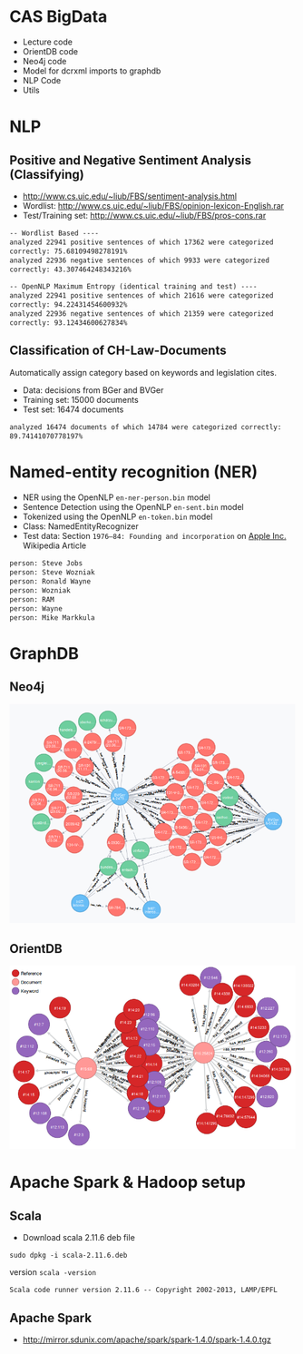 # CAS BigData
* Lecture code
* OrientDB code
* Neo4j code
* Model for dcrxml imports to graphdb
* NLP Code
* Utils 

# NLP
## Positive and Negative Sentiment Analysis (Classifying)

* http://www.cs.uic.edu/~liub/FBS/sentiment-analysis.html
* Wordlist: http://www.cs.uic.edu/~liub/FBS/opinion-lexicon-English.rar
* Test/Training set: http://www.cs.uic.edu/~liub/FBS/pros-cons.rar

```
-- Wordlist Based ----
analyzed 22941 positive sentences of which 17362 were categorized correctly: 75.68109498278191%
analyzed 22936 negative sentences of which 9933 were categorized correctly: 43.307464248343216%
```

```
-- OpenNLP Maximum Entropy (identical training and test) ----
analyzed 22941 positive sentences of which 21616 were categorized correctly: 94.22431454600932%
analyzed 22936 negative sentences of which 21359 were categorized correctly: 93.12434600627834%
```

## Classification of CH-Law-Documents
Automatically assign category based on keywords and legislation cites.

* Data: decisions from BGer and BVGer
* Training set: 15000 documents
* Test set: 16474 documents

```
analyzed 16474 documents of which 14784 were categorized correctly: 89.74141070778197%
```

# Named-entity recognition (NER)
* NER using the OpenNLP `en-ner-person.bin` model
* Sentence Detection using the OpenNLP `en-sent.bin` model
* Tokenized using the OpenNLP `en-token.bin` model
* Class: NamedEntityRecognizer
* Test data: Section `1976–84: Founding and incorporation` on [Apple Inc.](https://en.wikipedia.org/wiki/Apple_Inc.) Wikipedia Article

```
person: Steve Jobs
person: Steve Wozniak
person: Ronald Wayne
person: Wozniak
person: RAM
person: Wayne
person: Mike Markkula
```

# GraphDB
## Neo4j
![Neo4j Graph](/neo4j/src/main/resources/neo4j-sample.png?raw=true "Neo4j Graph")

## OrientDB
![OrientDB Graph](/orientdb/src/main/resources/orientdb-sample.png?raw=true "OrientDB Graph")

# Apache Spark & Hadoop setup

## Scala
* Download scala 2.11.6 deb file
```
sudo dpkg -i scala-2.11.6.deb
```

version `scala -version`

```
Scala code runner version 2.11.6 -- Copyright 2002-2013, LAMP/EPFL
```

## Apache Spark
* http://mirror.sdunix.com/apache/spark/spark-1.4.0/spark-1.4.0.tgz 

